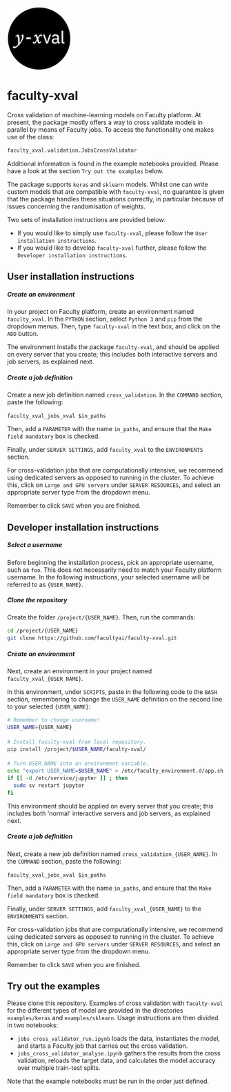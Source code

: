 ![img|small](img/logo.png)
# faculty-xval
Cross validation of machine-learning models on Faculty platform. At present, the package mostly offers a way to cross validate models in parallel by means of Faculty jobs. To access the functionality one makes use of the class:

```python
faculty_xval.validation.JobsCrossValidator
```
Additional information is found in the example notebooks provided. Please have a look at the section `Try out the examples` below.

The package supports `keras` and `sklearn` models. Whilst one can write custom models that are compatible with `faculty-xval`, no guarantee is given that the package handles these situations correctly, in particular because of issues concerning the randomisation of weights.

Two sets of installation instructions are provided below:
* If you would like to simply use `faculty-xval`, please follow the `User installation instructions`.
* If you would like to develop `faculty-xval` further, please follow the `Developer installation instructions`.

## User installation instructions

##### Create an environment
In your project on Faculty platform, create an environment named `faculty_xval`. In the `PYTHON` section, select `Python 3` and `pip` from the dropdown menus. Then, type `faculty-xval` in the text box, and click on the `ADD` button.

The environment installs the package `faculty-xval`, and should be applied on every server that you create; this includes both interactive servers and job servers, as explained next.

##### Create a job definition
Create a new job definition named `cross_validation`. In the `COMMAND` section, paste the following:

`faculty_xval_jobs_xval $in_paths`

Then, add a `PARAMETER` with the name `in_paths`, and ensure that the `Make field mandatory` box is checked.

Finally, under `SERVER SETTINGS`, add `faculty_xval` to the `ENVIRONMENTS` section.

For cross-validation jobs that are computationally intensive, we recommend using dedicated servers as opposed to running in the cluster. To achieve this, click on `Large and GPU servers` under `SERVER RESOURCES`, and select an appropriate server type from the dropdown menu.

Remember to click `SAVE` when you are finished.

## Developer installation instructions

##### Select a username
Before beginning the installation process, pick an appropriate username, such as `foo`. This does not necessarily need to match your Faculty platform username. In the following instructions, your selected username will be referred to as `{USER_NAME}`.

##### Clone the repository
Create the folder `/project/{USER_NAME}`. Then, run the commands:

```bash
cd /project/{USER_NAME}
git clone https://github.com/facultyai/faculty-xval.git
```

##### Create an environment
Next, create an environment in your project named `faculty_xval_{USER_NAME}`.

In this environment, under `SCRIPTS`, paste in the following code to the `BASH` section, remembering to change the `USER_NAME` definition on the second line to your selected `{USER_NAME}`:

```bash
# Remember to change username!
USER_NAME={USER_NAME}

# Install faculty-xval from local repository.
pip install /project/$USER_NAME/faculty-xval/

# Turn USER_NAME into an environment variable.
echo "export USER_NAME=$USER_NAME" > /etc/faculty_environment.d/app.sh
if [[ -d /etc/service/jupyter ]] ; then 
  sudo sv restart jupyter
fi
```

This environment should be applied on every server that you create; this includes both 'normal' interactive servers and job servers, as explained next.

##### Create a job definition
Next, create a new job definition named `cross_validation_{USER_NAME}`. In the `COMMAND` section, paste the following:

`faculty_xval_jobs_xval $in_paths`

Then, add a `PARAMETER` with the name `in_paths`, and ensure that the `Make field mandatory` box is checked.

Finally, under `SERVER SETTINGS`, add `faculty_xval_{USER_NAME}` to the `ENVIRONMENTS` section.

For cross-validation jobs that are computationally intensive, we recommend using dedicated servers as opposed to running in the cluster. To achieve this, click on `Large and GPU servers` under `SERVER RESOURCES`, and select an appropriate server type from the dropdown menu.

Remember to click `SAVE` when you are finished.

## Try out the examples
Please clone this repository. Examples of cross validation with `faculty-xval` for the different types of model are provided in the directories `examples/keras` and `examples/sklearn`. Usage instructions are then divided in two notebooks:

* `jobs_cross_validator_run.ipynb` loads the data, instantiates the model, and starts a Faculty job that carries out the cross validation.
* `jobs_cross_validator_analyse.ipynb` gathers the results from the cross validation, reloads the target data, and calculates the model accuracy over multiple train-test splits.

Note that the example notebooks must be run in the order just defined.
